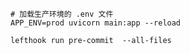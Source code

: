 ```shell
# 加载生产环境的 .env 文件
APP_ENV=prod uvicorn main:app --reload
```

```shell
lefthook run pre-commit  --all-files 
```